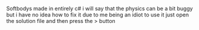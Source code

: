 Softbodys made in entirely c# i will say that the physics can be a bit buggy but i have no idea how to fix it due to me being an idiot
to use it just open the solution file and then press the > button
